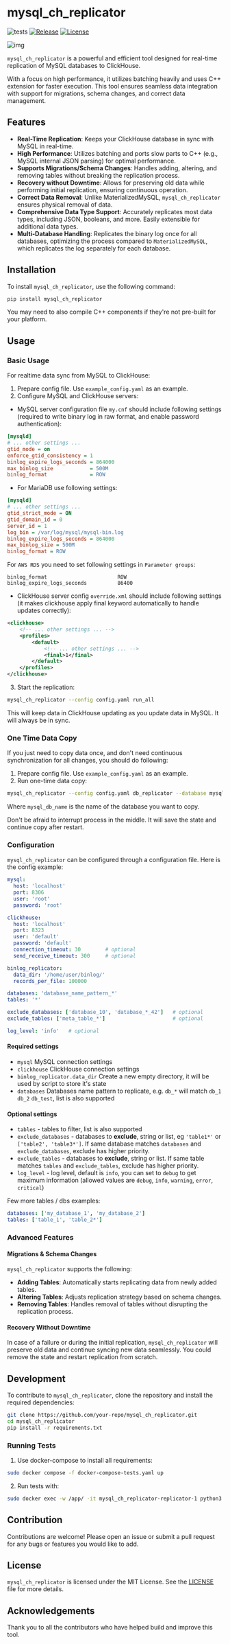 # mysql_ch_replicator
![tests](https://github.com/bakwc/mysql_ch_replicator/actions/workflows/tests.yaml/badge.svg)
[![Release][release-image]][releases]
[![License][license-image]][license]

[release-image]: https://img.shields.io/badge/release-0.0.33-blue.svg?style=flat
[releases]: https://github.com/bakwc/mysql_ch_replicator/releases

[license-image]: https://img.shields.io/badge/license-MIT-blue.svg?style=flat
[license]: LICENSE

![img](https://raw.githubusercontent.com/bakwc/mysql_ch_replicator/master/mysql_ch.jpg)

`mysql_ch_replicator` is a powerful and efficient tool designed for real-time replication of MySQL databases to ClickHouse.

With a focus on high performance, it utilizes batching heavily and uses C++ extension for faster execution. This tool ensures seamless data integration with support for migrations, schema changes, and correct data management.

## Features

- **Real-Time Replication**: Keeps your ClickHouse database in sync with MySQL in real-time.
- **High Performance**: Utilizes batching and ports slow parts to C++ (e.g., MySQL internal JSON parsing) for optimal performance.
- **Supports Migrations/Schema Changes**: Handles adding, altering, and removing tables without breaking the replication process.
- **Recovery without Downtime**: Allows for preserving old data while performing initial replication, ensuring continuous operation.
- **Correct Data Removal**: Unlike MaterializedMySQL, `mysql_ch_replicator` ensures physical removal of data.
- **Comprehensive Data Type Support**: Accurately replicates most data types, including JSON, booleans, and more. Easily extensible for additional data types.
- **Multi-Database Handling**: Replicates the binary log once for all databases, optimizing the process compared to `MaterializedMySQL`, which replicates the log separately for each database.

## Installation

To install `mysql_ch_replicator`, use the following command:

```bash
pip install mysql_ch_replicator
```

You may need to also compile C++ components if they're not pre-built for your platform.

## Usage

### Basic Usage

For realtime data sync from MySQL to ClickHouse:

1. Prepare config file. Use `example_config.yaml` as an example.
2. Configure MySQL and ClickHouse servers:
 - MySQL server configuration file `my.cnf` should include following settings (required to write binary log in raw format, and enable password authentication):
```ini
[mysqld]
# ... other settings ...
gtid_mode = on
enforce_gtid_consistency = 1
binlog_expire_logs_seconds = 864000
max_binlog_size            = 500M
binlog_format              = ROW
```
 - For MariaDB use following settings:
```ini
[mysqld]
# ... other settings ...
gtid_strict_mode = ON
gtid_domain_id = 0
server_id = 1
log_bin = /var/log/mysql/mysql-bin.log
binlog_expire_logs_seconds = 864000
max_binlog_size = 500M
binlog_format = ROW
```

For `AWS RDS` you need to set following settings in `Parameter groups`:

```
binlog_format                       ROW
binlog_expire_logs_seconds          86400
```

 - ClickHouse server config `override.xml` should include following settings (it makes clickhouse apply final keyword automatically to handle updates correctly):
```xml
<clickhouse>
    <!-- ... other settings ... -->
    <profiles>
        <default>
            <!-- ... other settings ... -->
            <final>1</final>
        </default>
    </profiles>
</clickhouse>
```

3. Start the replication:

```bash
mysql_ch_replicator --config config.yaml run_all
```

This will keep data in ClickHouse updating as you update data in MySQL. It will always be in sync.

### One Time Data Copy

If you just need to copy data once, and don't need continuous synchronization for all changes, you should do following:

1. Prepare config file. Use `example_config.yaml` as an example.
2. Run one-time data copy:

```bash
mysql_ch_replicator --config config.yaml db_replicator --database mysql_db_name --initial_only=True
```
Where `mysql_db_name` is the name of the database you want to copy.

Don't be afraid to interrupt process in the middle. It will save the state and continue copy after restart.

### Configuration

`mysql_ch_replicator` can be configured through a configuration file. Here is the config example:

```yaml
mysql:
  host: 'localhost'
  port: 8306
  user: 'root'
  password: 'root'

clickhouse:
  host: 'localhost'
  port: 8323
  user: 'default'
  password: 'default'
  connection_timeout: 30        # optional
  send_receive_timeout: 300     # optional

binlog_replicator:
  data_dir: '/home/user/binlog/'
  records_per_file: 100000

databases: 'database_name_pattern_*'
tables: '*'

exclude_databases: ['database_10', 'database_*_42']   # optional
exclude_tables: ['meta_table_*']                      # optional

log_level: 'info'   # optional             
```

#### Required settings

- `mysql` MySQL connection settings
- `clickhouse` ClickHouse connection settings
- `binlog_replicator.data_dir` Create a new empty directory, it will be used by script to store it's state
- `databases` Databases name pattern to replicate, e.g. `db_*` will match `db_1` `db_2` `db_test`, list is also supported

#### Optional settings
- `tables` - tables to filter, list is also supported
- `exclude_databases` - databases to __exclude__, string or list, eg `'table1*'` or `['table2', 'table3*']`. If same database matches `databases` and `exclude_databases`, exclude has higher priority.
- `exclude_tables` - databases to __exclude__, string or list. If same table matches `tables` and `exclude_tables`, exclude has higher priority.
- `log_level` - log level, default is `info`, you can set to `debug` to get maximum information (allowed values are `debug`, `info`, `warning`, `error`, `critical`)

Few more tables / dbs examples:

```yaml
databases: ['my_database_1', 'my_database_2']
tables: ['table_1', 'table_2*']
```

### Advanced Features

#### Migrations & Schema Changes

`mysql_ch_replicator` supports the following:

- **Adding Tables**: Automatically starts replicating data from newly added tables.
- **Altering Tables**: Adjusts replication strategy based on schema changes.
- **Removing Tables**: Handles removal of tables without disrupting the replication process.

#### Recovery Without Downtime

In case of a failure or during the initial replication, `mysql_ch_replicator` will preserve old data and continue syncing new data seamlessly. You could remove the state and restart replication from scratch.

## Development

To contribute to `mysql_ch_replicator`, clone the repository and install the required dependencies:

```bash
git clone https://github.com/your-repo/mysql_ch_replicator.git
cd mysql_ch_replicator
pip install -r requirements.txt
```

### Running Tests

1. Use docker-compose to install all requirements:
```bash
sudo docker compose -f docker-compose-tests.yaml up
```
2. Run tests with:
```bash
sudo docker exec -w /app/ -it mysql_ch_replicator-replicator-1 python3 -m pytest -v -s test_mysql_ch_replicator.py
```

## Contribution

Contributions are welcome! Please open an issue or submit a pull request for any bugs or features you would like to add.

## License

`mysql_ch_replicator` is licensed under the MIT License. See the [LICENSE](LICENSE) file for more details.

## Acknowledgements

Thank you to all the contributors who have helped build and improve this tool.
